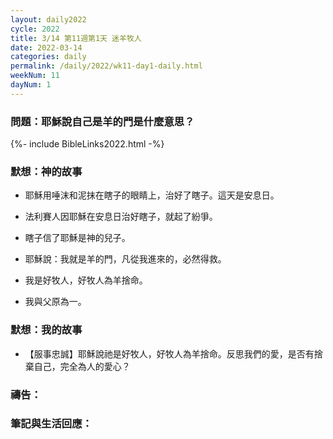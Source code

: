 ```yaml
---
layout: daily2022
cycle: 2022
title: 3/14 第11週第1天 迷羊牧人
date: 2022-03-14
categories: daily
permalink: /daily/2022/wk11-day1-daily.html
weekNum: 11
dayNum: 1
---
```


### 問題：耶穌說自己是羊的門是什麼意思？

{%- include BibleLinks2022.html -%}

### 默想：神的故事
+ 耶穌用唾沫和泥抹在瞎子的眼睛上，治好了瞎子。這天是安息日。

+ 法利賽人因耶穌在安息日治好瞎子，就起了紛爭。

+ 瞎子信了耶穌是神的兒子。

+ 耶穌說：我就是羊的門，凡從我進來的，必然得救。

+ 我是好牧人，好牧人為羊捨命。

+ 我與父原為一。


### 默想：我的故事
+ 【服事忠誠】耶穌說祂是好牧人，好牧人為羊捨命。反思我們的愛，是否有捨棄自己，完全為人的愛心？


### 禱告：

### 筆記與生活回應：

